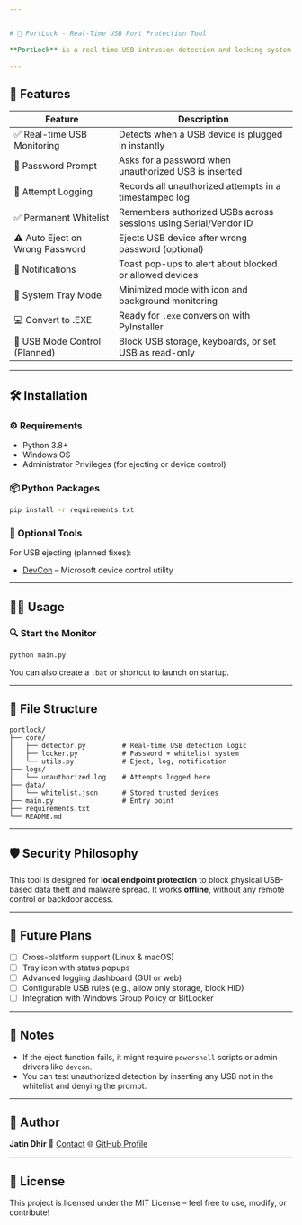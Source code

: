 ```yaml
---


# 🔐 PortLock - Real-Time USB Port Protection Tool

**PortLock** is a real-time USB intrusion detection and locking system designed for Windows. It monitors USB devices being plugged in and only allows those that are password-authorized or whitelisted by Serial/Vendor ID. Unauthorized USBs are blocked, logged, and can optionally be ejected or disabled entirely.

---
```


## 🚀 Features

| Feature                         | Description                                                      |
| ------------------------------- | ---------------------------------------------------------------- |
| ✅ Real-time USB Monitoring     | Detects when a USB device is plugged in instantly                |
| 🔐 Password Prompt              | Asks for a password when unauthorized USB is inserted            |
| 🧾 Attempt Logging              | Records all unauthorized attempts in a timestamped log           |
| ✅ Permanent Whitelist          | Remembers authorized USBs across sessions using Serial/Vendor ID |
| ⚠️ Auto Eject on Wrong Password | Ejects USB device after wrong password (optional)                |
| 📢 Notifications                | Toast pop-ups to alert about blocked or allowed devices          |
| 🧰 System Tray Mode             | Minimized mode with icon and background monitoring               |
| 💻 Convert to .EXE              | Ready for `.exe` conversion with PyInstaller                     |
| 🔧 USB Mode Control (Planned)   | Block USB storage, keyboards, or set USB as read-only            |

---

## 🛠 Installation

### ⚙️ Requirements

- Python 3.8+
- Windows OS
- Administrator Privileges (for ejecting or device control)

### 📦 Python Packages

```bash
pip install -r requirements.txt
```

### 🧪 Optional Tools

For USB ejecting (planned fixes):

- [DevCon](https://learn.microsoft.com/en-us/windows-hardware/drivers/devtest/devcon) – Microsoft device control utility

---

## 🧑‍💻 Usage

### 🔍 Start the Monitor

```bash
python main.py
```

You can also create a `.bat` or shortcut to launch on startup.

---

## 📁 File Structure

```
portlock/
├── core/
│   ├── detector.py         # Real-time USB detection logic
│   ├── locker.py           # Password + whitelist system
│   └── utils.py            # Eject, log, notification
├── logs/
│   └── unauthorized.log    # Attempts logged here
├── data/
│   └── whitelist.json      # Stored trusted devices
├── main.py                 # Entry point
├── requirements.txt
└── README.md
```

---

## 🛡 Security Philosophy

This tool is designed for **local endpoint protection** to block physical USB-based data theft and malware spread. It works **offline**, without any remote control or backdoor access.

---

## 📓 Future Plans

- [ ] Cross-platform support (Linux & macOS)
- [ ] Tray icon with status popups
- [ ] Advanced logging dashboard (GUI or web)
- [ ] Configurable USB rules (e.g., allow only storage, block HID)
- [ ] Integration with Windows Group Policy or BitLocker

---

## 🧠 Notes

- If the eject function fails, it might require `powershell` scripts or admin drivers like `devcon`.
- You can test unauthorized detection by inserting any USB not in the whitelist and denying the prompt.

---

## 👤 Author

**Jatin Dhir**
📧 [Contact](mailto:dhirjatin@icloud.com)
🌐 [GitHub Profile](https://github.com/Jatin-Dhir)

---

## 📜 License

This project is licensed under the MIT License – feel free to use, modify, or contribute!
